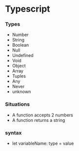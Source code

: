 # Typescript

### Types

- Number
- String
- Boolean
- Null 
- Undefined
- Void
- Object 
- Array 
- Tuples
- Any 
- Never
- unknown

### Situations

- A function accepts 2 numbers
- A function returns a string

### syntax

- let variableName: type = value
